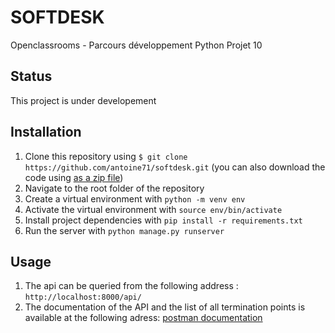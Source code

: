 # SOFTDESK

Openclassrooms - Parcours développement Python Projet 10

## Status

This project is under developement

## Installation

1. Clone this repository using `$ git clone https://github.com/antoine71/softdesk.git` (you can also download the code using [as a zip file](https://github.com/antoine71/softdesk/archive/main.zip))
2. Navigate to the root folder of the repository
3. Create a virtual environment with `python -m venv env`
4. Activate the virtual environment with `source env/bin/activate`
5. Install project dependencies with `pip install -r requirements.txt`
6. Run the server with `python manage.py runserver`

## Usage

1. The api can be queried from the following address : `http://localhost:8000/api/`
2. The documentation of the API and the list of all termination points is available at the following adress: [postman documentation](https://documenter.getpostman.com/view/14947762/TzCFgqFn)
